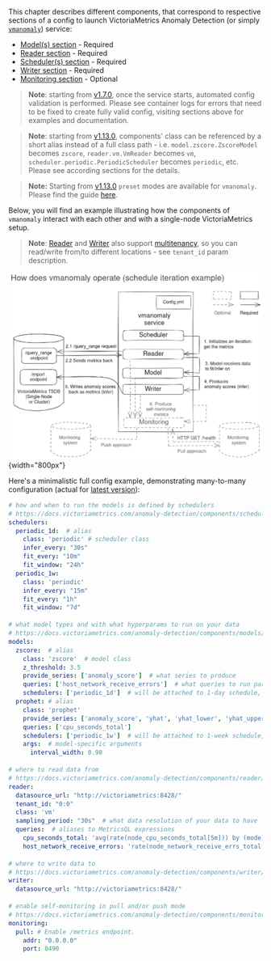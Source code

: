This chapter describes different components, that correspond to respective sections of a config to launch VictoriaMetrics Anomaly Detection (or simply [`vmanomaly`](../Overview.md)) service:

- [Model(s) section](./models.md) - Required
- [Reader section](./reader.md) - Required
- [Scheduler(s) section](./scheduler.md) - Required
- [Writer section](./writer.md) - Required
- [Monitoring section](./monitoring.md) -  Optional

> **Note**: starting from [v1.7.0](../CHANGELOG.md#v172), once the service starts, automated config validation is performed. Please see container logs for errors that need to be fixed to create fully valid config, visiting sections above for examples and documentation.

> **Note**: starting from [v1.13.0](../CHANGELOG.md#v1130), components' class can be referenced by a short alias instead of a full class path - i.e. `model.zscore.ZscoreModel` becomes `zscore`, `reader.vm.VmReader` becomes `vm`, `scheduler.periodic.PeriodicScheduler` becomes `periodic`, etc. Please see according sections for the details.

> **Note:** Starting from [v1.13.0](../CHANGELOG.md#v1130) `preset` modes are available for `vmanomaly`. Please find the guide [here](../Presets.md).

Below, you will find an example illustrating how the components of `vmanomaly` interact with each other and with a single-node VictoriaMetrics setup.

> **Note**: [Reader](./reader.md#vm-reader) and [Writer](./writer.md#vm-writer) also support [multitenancy](../../Cluster-VictoriaMetrics.md#multitenancy), so you can read/write from/to different locations - see `tenant_id` param description.

![vmanomaly-components](vmanomaly-components.webp){width="800px"}

Here's a minimalistic full config example, demonstrating many-to-many configuration (actual for [latest version](../CHANGELOG.md)):

```yaml
# how and when to run the models is defined by schedulers
# https://docs.victoriametrics.com/anomaly-detection/components/scheduler/
schedulers:
  periodic_1d:  # alias
    class: 'periodic' # scheduler class
    infer_every: "30s"
    fit_every: "10m"
    fit_window: "24h"
  periodic_1w:
    class: 'periodic'
    infer_every: "15m"
    fit_every: "1h"
    fit_window: "7d"

# what model types and with what hyperparams to run on your data
# https://docs.victoriametrics.com/anomaly-detection/components/models/
models:
  zscore:  # alias
    class: 'zscore'  # model class
    z_threshold: 3.5
    provide_series: ['anomaly_score']  # what series to produce
    queries: ['host_network_receive_errors']  # what queries to run particular model on
    schedulers: ['periodic_1d']  # will be attached to 1-day schedule, fit every 10m and infer every 30s
  prophet: # alias
    class: 'prophet'
    provide_series: ['anomaly_score', 'yhat', 'yhat_lower', 'yhat_upper']
    queries: ['cpu_seconds_total']
    schedulers: ['periodic_1w']  # will be attached to 1-week schedule, fit every 1h and infer every 15m
    args:  # model-specific arguments
      interval_width: 0.98

# where to read data from
# https://docs.victoriametrics.com/anomaly-detection/components/reader/
reader:
  datasource_url: "http://victoriametrics:8428/"
  tenant_id: "0:0"
  class: 'vm'
  sampling_period: "30s"  # what data resolution of your data to have
  queries:  # aliases to MetricsQL expressions
    cpu_seconds_total: 'avg(rate(node_cpu_seconds_total[5m])) by (mode)' 
    host_network_receive_errors: 'rate(node_network_receive_errs_total[3m]) / rate(node_network_receive_packets_total[3m])'

# where to write data to
# https://docs.victoriametrics.com/anomaly-detection/components/writer/
writer:
  datasource_url: "http://victoriametrics:8428/"

# enable self-monitoring in pull and/or push mode
# https://docs.victoriametrics.com/anomaly-detection/components/monitoring/
monitoring:
  pull: # Enable /metrics endpoint.
    addr: "0.0.0.0"
    port: 8490
```
